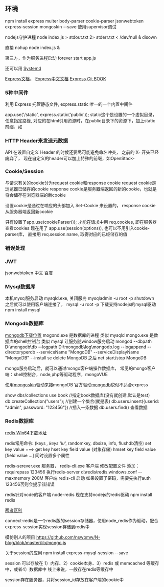 ## 环境
npm install express multer body-parser cookie-parser jsonwebtoken express-session mongoskin --save
使用supervisor调试


nodejs守护进程
node index.js > stdout.txt 2> stderr.txt < /dev/null &
disown

直接  nohup node index.js &

第三方，作为服务进程启动 forever start app.js

还可以用 [Systemd](http://www.ruanyifeng.com/blog/2016/03/systemd-tutorial-commands.html)

[Express文档](https://expressjs.com/)，
[Express中文文档](http://www.expressjs.com.cn/)
[Express Git BOOK](https://maninboat.gitbooks.io/n-blog/content/)

### 5种中间件

利用 Express 托管静态文件, express.static 唯一的一个内置中间件

app.use('/static', express.static('public'));  static这个是设置的一个虚拟目录，任意指定路径, 对应的在html引用资源时，在public目录下的资源下，加上static前缀，如<link rel="stylesheet" href="static/css/bootstrap.min.css">



### HTTP Header来发送元数据
API 在设置自定义 Header 的时候还要尽可能避免命名冲突， 之前的 X- 开头已经废弃了， 现在自定义的header可以加上特殊的前缀，如OpenStack-


### Cookie/Session
与请求有关的cookie分为request cookie和response cookie
request cookie是浏览器已储存的cookie
response cookie是服务器端返回的新的cookie，也就是将会储存在浏览器端的新cookie

设置cookie是通过在响应的头部加入 Set-Cookie 来设置的， response cookie 从服务器端返回新cookie

只有设置了app.use(cookieParser());  才能在请求中用 req.cookies, 即在服务器查看cookies
现在用了 app.use(session(options)), 也可以不用引入cookie-parser库， 直接用 req.session.name, 取得对应的已经储存的值


### 错误处理

### JWT
jsonwebtoken 中文  百度



### Mysql数据库
本机mysql服务启动  mysqld.exe,  关闭服务 mysqladmin -u root -p shutdown
之后就可以使用客户端连接了， mysql -u root -p
下载支持nodejs的mysql驱动  npm install mysql


### Mongodb数据库
[mongodb下载位置](http://dl.mongodb.org/dl/win32/x86_64)
mogond.exe 是数据库的进程               类似 mysqld
mongo.exe   是数据库的shell控制台    类似 mysql
让服务随window服务启动  mongod --dbpath D:\mongodb\db --logpath D:\mongodb\log\mongodb.log --logappend --directoryperdb --serviceName "MongoDB" --serviceDisplayName "MongoDB" --install
sc delete MongoDB
之后 net start/stop MongoDB  

mongo服务启动后，就可以通过mongo客户端操作数据库，
常见的mongo客户端：shell控制台，node,php等驱动程序，mongoVUE

使用[mongoskin](https://github.com/kissjs/node-mongoskin)驱动来接mongoDB
官方驱动[mongodb](http://mongodb.github.io/node-mongodb-native/)貌似不适合express

show dbs/collections
use book  //指定book数据库(没有就创建,默认是test)
db.createCollection("users");  //创建一个集合(就是表)
db.users.insert({userid: "admin", password: "123456"})  //插入一条数据
db.users.find()  查看数据


### Redis数据库
[redis Win64下载地址](https://github.com/ServiceStack/redis-windows/blob/master/downloads/redis-64.3.0.503.zip)

redis常用命令:
(keys *, keys 'lu*', randomkey, dbsize, info, flushdb清空)
set key value   ===>  get key
hset key field value   (对象存储)
hmset key field value [field value ...] 同时设置多个属性

redis-serever.exe 服务器， redis-cli.exe 客户端
修改配置文件   添加：requirepass 123456
执行redis-server d:\redis\redis.windows.conf --maxmemory 200M
客户端  redis-cli  启动   如果设置了密码，需要先执行auth 123456否则会提示错错误

redis针对node的客户端 node-redis
现在支持nodejs的redis驱动  npm install redis

[两者区别](http://www.open-open.com/lib/view/open1421307039328.html)

connect-redis是一个redis版的session存储器，使用node_redis作为驱动，配合express-session实现session存储到redis中


模仿别人的项目 https://github.com/nswbmw/N-blog/blob/master/lib/mongo.js


关于session的应用
npm install express-mysql-session --save

session 可以存放在 1）内存、2）cookie本身、3）redis 或 memcached 等缓存中，或者4）数据库中
线上来说，一般存在redis等缓存中

session存在服务器，只将session_id存放在客户端的cookie中
